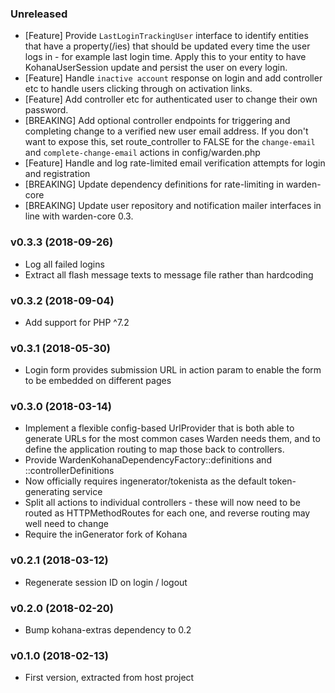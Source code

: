 ### Unreleased

* [Feature]  Provide `LastLoginTrackingUser` interface to identify entities that have a 
  property(/ies) that should be updated every time the user logs in - for example last login
  time. Apply this to your entity to have KohanaUserSession update and persist the user on
  every login.
* [Feature]  Handle `inactive account` response on login and add controller etc to handle
  users clicking through on activation links.
* [Feature]  Add controller etc for authenticated user to change their own password.
* [BREAKING] Add optional controller endpoints for triggering and completing change to a 
  verified new user email address. If you don't want to expose this, set route_controller to 
  FALSE for the `change-email` and `complete-change-email` actions in config/warden.php 
* [Feature]  Handle and log rate-limited email verification attempts for login and registration
* [BREAKING] Update dependency definitions for rate-limiting in warden-core 
* [BREAKING] Update user repository and notification mailer interfaces in line 
  with warden-core 0.3. 

### v0.3.3 (2018-09-26)

* Log all failed logins
* Extract all flash message texts to message file rather than hardcoding

### v0.3.2 (2018-09-04)

* Add support for PHP ^7.2

### v0.3.1 (2018-05-30)

* Login form provides submission URL in action param to enable the form to be 
  embedded on different pages

### v0.3.0 (2018-03-14)

* Implement a flexible config-based UrlProvider that is both able to generate URLs for
  the most common cases Warden needs them, and to define the application routing to map 
  those back to controllers.
* Provide WardenKohanaDependencyFactory::definitions and ::controllerDefinitions
* Now officially requires ingenerator/tokenista as the default token-generating service
* Split all actions to individual controllers - these will now need to be routed as HTTPMethodRoutes for each one,
  and reverse routing may well need to change
* Require the inGenerator fork of Kohana

### v0.2.1 (2018-03-12)

* Regenerate session ID on login / logout 

### v0.2.0 (2018-02-20)

* Bump kohana-extras dependency to 0.2

### v0.1.0 (2018-02-13)

* First version, extracted from host project
